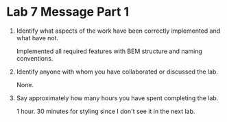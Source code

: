 # Lab 7 Message Part 1

1. Identify what aspects of the work have been correctly implemented and what have not.

   Implemented all required features with BEM structure and naming conventions.

2. Identify anyone with whom you have collaborated or discussed the lab.

   None.

3. Say approximately how many hours you have spent completing the lab.

   1 hour. 30 minutes for styling since I don't see it in the next lab.
